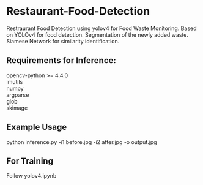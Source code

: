 # Restaurant-Food-Detection
Restraurant Food Detection using yolov4 for Food Waste Monitoring. Based on YOLOv4 for food detection. Segmentation of the newly added waste. Siamese Network for similarity identification.


## Requirements for Inference: 
opencv-python >= 4.4.0\
imutils\
numpy\
argparse\
glob\
skimage

## Example Usage
python inference.py -i1 before.jpg -i2 after.jpg -o output.jpg

## For Training
Follow yolov4.ipynb



